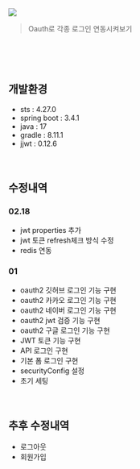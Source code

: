 <img src="https://capsule-render.vercel.app/api?type=transparent&height=200&section=header&text=Oauth&fontSize=90&fontColor=#ffffff&fontAlignY=38"/>
<blockquote data-ke-style="style2">
<p data-ke-size="size16">Oauth로 각종 로그인 연동시켜보기</p>
</blockquote>
<br/><br/><br/>

## 개발환경
- sts : 4.27.0
- spring boot : 3.4.1
- java : 17
- gradle : 8.11.1
- jjwt : 0.12.6
<br/><br/><br/>

## 수정내역
### 02.18
- jwt properties 추가
- jwt 토큰 refresh체크 방식 수정
- redis 연동
### 01
- oauth2 깃허브 로그인 기능 구현
- oauth2 카카오 로그인 기능 구현
- oauth2 네이버 로그인 기능 구현
- oauth2 jwt 검증 기능 구현
- oauth2 구글 로그인 기능 구현
- JWT 토큰 기능 구현
- API 로그인 구현
- 기본 폼 로그인 구현
- securityConfig 설정
- 초기 세팅
<br/><br/><br/>


## 추후 수정내역
- 로그아웃
- 회원가입
